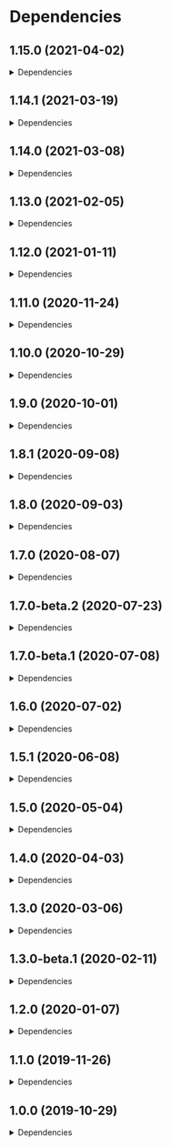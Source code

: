 # Dependencies

## 1.15.0 (2021-04-02)

<details>
<summary>Dependencies</summary>

| Dependency | Version |
| ---------- | ------- |
| com.fasterxml.jackson.core:jackson-annotations | 2.12.2 |
| com.fasterxml.jackson.core:jackson-core | 2.12.2 |
| com.fasterxml.jackson.core:jackson-databind | 2.12.2 |
| com.fasterxml.jackson.dataformat:jackson-dataformat-xml | 2.12.2 |
| com.fasterxml.jackson.datatype:jackson-datatype-jsr310 | 2.12.2 |
| com.fasterxml.jackson.module:jackson-module-jaxb-annotations | 2.12.2 |
| io.netty:netty-tcnative-boringssl-static | 2.0.36.Final |
| io.projectreactor:reactor-core | 3.4.3 |
| org.slf4j:slf4j-api | 1.7.30 |

</details>

## 1.14.1 (2021-03-19)

<details>
<summary>Dependencies</summary>

| Dependency | Version |
| ---------- | ------- |
| com.fasterxml.jackson.core:jackson-annotations | 2.12.1 |
| com.fasterxml.jackson.core:jackson-core | 2.12.1 |
| com.fasterxml.jackson.core:jackson-databind | 2.12.1 |
| com.fasterxml.jackson.dataformat:jackson-dataformat-xml | 2.12.1 |
| com.fasterxml.jackson.datatype:jackson-datatype-jsr310 | 2.12.1 |
| com.fasterxml.jackson.module:jackson-module-jaxb-annotations | 2.12.1 |
| io.netty:netty-tcnative-boringssl-static | 2.0.36.Final |
| io.projectreactor:reactor-core | 3.4.3 |
| org.slf4j:slf4j-api | 1.7.30 |

</details>

## 1.14.0 (2021-03-08)

<details>
<summary>Dependencies</summary>

| Dependency | Version |
| ---------- | ------- |
| com.fasterxml.jackson.core:jackson-annotations | 2.12.1 |
| com.fasterxml.jackson.core:jackson-core | 2.12.1 |
| com.fasterxml.jackson.core:jackson-databind | 2.12.1 |
| com.fasterxml.jackson.dataformat:jackson-dataformat-xml | 2.12.1 |
| com.fasterxml.jackson.datatype:jackson-datatype-jsr310 | 2.12.1 |
| com.fasterxml.jackson.module:jackson-module-jaxb-annotations | 2.12.1 |
| io.netty:netty-tcnative-boringssl-static | 2.0.36.Final |
| io.projectreactor:reactor-core | 3.4.3 |
| org.slf4j:slf4j-api | 1.7.30 |

</details>

## 1.13.0 (2021-02-05)

<details>
<summary>Dependencies</summary>

| Dependency | Version |
| ---------- | ------- |
| com.fasterxml.jackson.core:jackson-annotations | 2.11.3 |
| com.fasterxml.jackson.core:jackson-core | 2.11.3 |
| com.fasterxml.jackson.core:jackson-databind | 2.11.3 |
| com.fasterxml.jackson.dataformat:jackson-dataformat-xml | 2.11.3 |
| com.fasterxml.jackson.datatype:jackson-datatype-jsr310 | 2.11.3 |
| com.fasterxml.jackson.module:jackson-module-jaxb-annotations | 2.11.3 |
| io.netty:netty-tcnative-boringssl-static | 2.0.35.Final |
| io.projectreactor:reactor-core | 3.3.12.RELEASE |
| org.slf4j:slf4j-api | 1.7.30 |

</details>

## 1.12.0 (2021-01-11)

<details>
<summary>Dependencies</summary>

| Dependency | Version |
| ---------- | ------- |
| com.fasterxml.jackson.core:jackson-annotations | 2.11.3 |
| com.fasterxml.jackson.core:jackson-core | 2.11.3 |
| com.fasterxml.jackson.core:jackson-databind | 2.11.3 |
| com.fasterxml.jackson.dataformat:jackson-dataformat-xml | 2.11.3 |
| com.fasterxml.jackson.datatype:jackson-datatype-jsr310 | 2.11.3 |
| com.fasterxml.jackson.module:jackson-module-jaxb-annotations | 2.11.3 |
| io.netty:netty-tcnative-boringssl-static | 2.0.35.Final |
| io.projectreactor:reactor-core | 3.3.12.RELEASE |
| org.slf4j:slf4j-api | 1.7.30 |

</details>

## 1.11.0 (2020-11-24)

<details>
<summary>Dependencies</summary>

| Dependency | Version |
| ---------- | ------- |
| com.fasterxml.jackson.core:jackson-annotations | 2.11.3 |
| com.fasterxml.jackson.core:jackson-core | 2.11.3 |
| com.fasterxml.jackson.core:jackson-databind | 2.11.3 |
| com.fasterxml.jackson.dataformat:jackson-dataformat-xml | 2.11.3 |
| com.fasterxml.jackson.datatype:jackson-datatype-jsr310 | 2.11.3 |
| com.fasterxml.jackson.module:jackson-module-jaxb-annotations | 2.11.3 |
| io.netty:netty-tcnative-boringssl-static | 2.0.34.Final |
| io.projectreactor:reactor-core | 3.3.11.RELEASE |
| org.slf4j:slf4j-api | 1.7.30 |

</details>

## 1.10.0 (2020-10-29)

<details>
<summary>Dependencies</summary>

| Dependency | Version |
| ---------- | ------- |
| com.fasterxml.jackson.core:jackson-annotations | 2.11.2 |
| com.fasterxml.jackson.core:jackson-core | 2.11.2 |
| com.fasterxml.jackson.core:jackson-databind | 2.11.2 |
| com.fasterxml.jackson.dataformat:jackson-dataformat-xml | 2.11.2 |
| com.fasterxml.jackson.datatype:jackson-datatype-jsr310 | 2.11.2 |
| com.fasterxml.jackson.module:jackson-module-jaxb-annotations | 2.11.2 |
| io.netty:netty-tcnative-boringssl-static | 2.0.34.Final |
| io.projectreactor:reactor-core | 3.3.10.RELEASE |
| org.slf4j:slf4j-api | 1.7.30 |

</details>

## 1.9.0 (2020-10-01)

<details>
<summary>Dependencies</summary>

| Dependency | Version |
| ---------- | ------- |
| com.fasterxml.jackson.core:jackson-annotations | 2.11.2 |
| com.fasterxml.jackson.core:jackson-core | 2.11.2 |
| com.fasterxml.jackson.core:jackson-databind | 2.11.2 |
| com.fasterxml.jackson.dataformat:jackson-dataformat-xml | 2.11.2 |
| com.fasterxml.jackson.datatype:jackson-datatype-jsr310 | 2.11.2 |
| com.fasterxml.jackson.module:jackson-module-jaxb-annotations | 2.11.2 |
| io.netty:netty-tcnative-boringssl-static | 2.0.31.Final |
| io.projectreactor:reactor-core | 3.3.9.RELEASE |
| org.slf4j:slf4j-api | 1.7.30 |

</details>

## 1.8.1 (2020-09-08)

<details>
<summary>Dependencies</summary>

| Dependency | Version |
| ---------- | ------- |
| com.fasterxml.jackson.core:jackson-annotations | 2.11.2 |
| com.fasterxml.jackson.core:jackson-core | 2.11.2 |
| com.fasterxml.jackson.core:jackson-databind | 2.11.2 |
| com.fasterxml.jackson.dataformat:jackson-dataformat-xml | 2.11.2 |
| com.fasterxml.jackson.datatype:jackson-datatype-jsr310 | 2.11.2 |
| com.fasterxml.jackson.module:jackson-module-jaxb-annotations | 2.11.2 |
| io.netty:netty-tcnative-boringssl-static | 2.0.31.Final |
| io.projectreactor:reactor-core | 3.3.9.RELEASE |
| org.slf4j:slf4j-api | 1.7.30 |

</details>

## 1.8.0 (2020-09-03)

<details>
<summary>Dependencies</summary>

| Dependency | Version |
| ---------- | ------- |
| com.fasterxml.jackson.core:jackson-annotations | 2.11.2 |
| com.fasterxml.jackson.core:jackson-core | 2.11.2 |
| com.fasterxml.jackson.core:jackson-databind | 2.11.2 |
| com.fasterxml.jackson.dataformat:jackson-dataformat-xml | 2.11.2 |
| com.fasterxml.jackson.datatype:jackson-datatype-jsr310 | 2.11.2 |
| com.fasterxml.jackson.module:jackson-module-jaxb-annotations | 2.11.2 |
| io.netty:netty-tcnative-boringssl-static | 2.0.31.Final |
| io.projectreactor:reactor-core | 3.3.9.RELEASE |
| org.slf4j:slf4j-api | 1.7.30 |

</details>

## 1.7.0 (2020-08-07)

<details>
<summary>Dependencies</summary>

| Dependency | Version |
| ---------- | ------- |
| com.fasterxml.jackson.core:jackson-annotations | 2.10.1 |
| com.fasterxml.jackson.core:jackson-core | 2.10.1 |
| com.fasterxml.jackson.core:jackson-databind | 2.10.1 |
| com.fasterxml.jackson.dataformat:jackson-dataformat-xml | 2.10.1 |
| com.fasterxml.jackson.datatype:jackson-datatype-jsr310 | 2.10.1 |
| com.fasterxml.jackson.module:jackson-module-jaxb-annotations | 2.10.1 |
| io.netty:netty-tcnative-boringssl-static | 2.0.31.Final |
| io.projectreactor:reactor-core | 3.3.8.RELEASE |
| org.slf4j:slf4j-api | 1.7.30 |

</details>

## 1.7.0-beta.2 (2020-07-23)

<details>
<summary>Dependencies</summary>

| Dependency | Version |
| ---------- | ------- |
| com.fasterxml.jackson.core:jackson-annotations | 2.10.1 |
| com.fasterxml.jackson.core:jackson-core | 2.10.1 |
| com.fasterxml.jackson.core:jackson-databind | 2.10.1 |
| com.fasterxml.jackson.dataformat:jackson-dataformat-xml | 2.10.1 |
| com.fasterxml.jackson.datatype:jackson-datatype-jsr310 | 2.10.1 |
| com.fasterxml.jackson.module:jackson-module-jaxb-annotations | 2.10.1 |
| io.netty:netty-tcnative-boringssl-static | 2.0.29.Final |
| io.projectreactor:reactor-core | 3.3.5.RELEASE |
| org.slf4j:slf4j-api | 1.7.28 |

</details>

## 1.7.0-beta.1 (2020-07-08)

<details>
<summary>Dependencies</summary>

| Dependency | Version |
| ---------- | ------- |
| com.fasterxml.jackson.core:jackson-annotations | 2.10.1 |
| com.fasterxml.jackson.core:jackson-core | 2.10.1 |
| com.fasterxml.jackson.core:jackson-databind | 2.10.1 |
| com.fasterxml.jackson.dataformat:jackson-dataformat-xml | 2.10.1 |
| com.fasterxml.jackson.datatype:jackson-datatype-jsr310 | 2.10.1 |
| com.fasterxml.jackson.module:jackson-module-jaxb-annotations | 2.10.1 |
| io.netty:netty-tcnative-boringssl-static | 2.0.29.Final |
| io.projectreactor:reactor-core | 3.3.5.RELEASE |
| org.slf4j:slf4j-api | 1.7.28 |

</details>

## 1.6.0 (2020-07-02)

<details>
<summary>Dependencies</summary>

| Dependency | Version |
| ---------- | ------- |
| com.fasterxml.jackson.core:jackson-annotations | 2.10.1 |
| com.fasterxml.jackson.core:jackson-core | 2.10.1 |
| com.fasterxml.jackson.core:jackson-databind | 2.10.1 |
| com.fasterxml.jackson.dataformat:jackson-dataformat-xml | 2.10.1 |
| com.fasterxml.jackson.datatype:jackson-datatype-jsr310 | 2.10.1 |
| com.fasterxml.jackson.module:jackson-module-jaxb-annotations | 2.10.1 |
| io.netty:netty-tcnative-boringssl-static | 2.0.29.Final |
| io.projectreactor:reactor-core | 3.3.5.RELEASE |
| org.slf4j:slf4j-api | 1.7.28 |

</details>

## 1.5.1 (2020-06-08)

<details>
<summary>Dependencies</summary>

| Dependency | Version |
| ---------- | ------- |
| com.fasterxml.jackson.core:jackson-annotations | 2.10.1 |
| com.fasterxml.jackson.core:jackson-core | 2.10.1 |
| com.fasterxml.jackson.core:jackson-databind | 2.10.1 |
| com.fasterxml.jackson.dataformat:jackson-dataformat-xml | 2.10.1 |
| com.fasterxml.jackson.datatype:jackson-datatype-jsr310 | 2.10.1 |
| com.fasterxml.jackson.module:jackson-module-jaxb-annotations | 2.10.1 |
| io.netty:netty-tcnative-boringssl-static | 2.0.29.Final |
| io.projectreactor:reactor-core | 3.3.5.RELEASE |
| org.slf4j:slf4j-api | 1.7.28 |

</details>

## 1.5.0 (2020-05-04)

<details>
<summary>Dependencies</summary>

| Dependency | Version |
| ---------- | ------- |
| com.fasterxml.jackson.core:jackson-annotations | 2.10.1 |
| com.fasterxml.jackson.core:jackson-core | 2.10.1 |
| com.fasterxml.jackson.core:jackson-databind | 2.10.1 |
| com.fasterxml.jackson.dataformat:jackson-dataformat-xml | 2.10.1 |
| com.fasterxml.jackson.datatype:jackson-datatype-jsr310 | 2.10.1 |
| com.fasterxml.jackson.module:jackson-module-jaxb-annotations | 2.10.1 |
| io.netty:netty-tcnative-boringssl-static | 2.0.29.Final |
| io.projectreactor:reactor-core | 3.3.5.RELEASE |
| org.slf4j:slf4j-api | 1.7.28 |

</details>

## 1.4.0 (2020-04-03)

<details>
<summary>Dependencies</summary>

| Dependency | Version |
| ---------- | ------- |
| com.fasterxml.jackson.core:jackson-annotations | 2.10.1 |
| com.fasterxml.jackson.core:jackson-core | 2.10.1 |
| com.fasterxml.jackson.core:jackson-databind | 2.10.1 |
| com.fasterxml.jackson.dataformat:jackson-dataformat-xml | 2.10.1 |
| com.fasterxml.jackson.datatype:jackson-datatype-jsr310 | 2.10.1 |
| com.fasterxml.jackson.module:jackson-module-jaxb-annotations | 2.10.1 |
| io.netty:netty-tcnative-boringssl-static | 2.0.27.Final |
| io.projectreactor:reactor-core | 3.3.3.RELEASE |
| org.slf4j:slf4j-api | 1.7.28 |


</details>

## 1.3.0 (2020-03-06)

<details>
<summary>Dependencies</summary>

| Dependency | Version |
| ---------- | ------- |
| com.fasterxml.jackson.core:jackson-annotations | 2.10.1 |
| com.fasterxml.jackson.core:jackson-core | 2.10.1 |
| com.fasterxml.jackson.core:jackson-databind | 2.10.1 |
| com.fasterxml.jackson.dataformat:jackson-dataformat-xml | 2.10.1 |
| com.fasterxml.jackson.datatype:jackson-datatype-jsr310 | 2.10.1 |
| com.fasterxml.jackson.module:jackson-module-jaxb-annotations | 2.10.1 |
| io.netty:netty-tcnative-boringssl-static | 2.0.26.Final |
| io.projectreactor:reactor-core | 3.3.0.RELEASE |
| org.slf4j:slf4j-api | 1.7.28 |

</details>

## 1.3.0-beta.1 (2020-02-11)

<details>
<summary>Dependencies</summary>

| Dependency | Version |
| ---------- | ------- |
| com.fasterxml.jackson.core:jackson-annotations | 2.10.1 |
| com.fasterxml.jackson.core:jackson-core | 2.10.1 |
| com.fasterxml.jackson.core:jackson-databind | 2.10.1 |
| com.fasterxml.jackson.dataformat:jackson-dataformat-xml | 2.10.1 |
| com.fasterxml.jackson.datatype:jackson-datatype-jsr310 | 2.10.1 |
| com.fasterxml.jackson.module:jackson-module-jaxb-annotations | 2.10.1 |
| io.netty:netty-tcnative-boringssl-static | 2.0.26.Final |
| io.projectreactor:reactor-core | 3.3.0.RELEASE |
| org.slf4j:slf4j-api | 1.7.28 |

</details>

## 1.2.0 (2020-01-07)

<details>
<summary>Dependencies</summary>

| Dependency | Version |
| ---------- | ------- |
| com.fasterxml.jackson.core:jackson-annotations | 2.10.0 |
| com.fasterxml.jackson.core:jackson-core | 2.10.0 |
| com.fasterxml.jackson.core:jackson-databind | 2.10.0 |
| com.fasterxml.jackson.dataformat:jackson-dataformat-xml | 2.10.0 |
| com.fasterxml.jackson.datatype:jackson-datatype-jsr310 | 2.10.0 |
| com.fasterxml.jackson.module:jackson-module-jaxb-annotations | 2.10.0 |
| io.netty:netty-tcnative-boringssl-static | 2.0.26.Final |
| io.projectreactor:reactor-core | 3.3.0.RELEASE |
| org.slf4j:slf4j-api | 1.7.28 |

</details>

## 1.1.0 (2019-11-26)

<details>
<summary>Dependencies</summary>

| Dependency | Version |
| ---------- | ------- |
| com.fasterxml.jackson.core:jackson-annotations | 2.10.0 |
| com.fasterxml.jackson.core:jackson-core | 2.10.0 |
| com.fasterxml.jackson.core:jackson-databind | 2.10.0 |
| com.fasterxml.jackson.dataformat:jackson-dataformat-xml | 2.10.0 |
| com.fasterxml.jackson.datatype:jackson-datatype-jsr310 | 2.10.0 |
| com.fasterxml.jackson.module:jackson-module-jaxb-annotations | 2.10.0 |
| io.netty:netty-tcnative-boringssl-static | 2.0.26.Final |
| io.projectreactor:reactor-core | 3.3.0.RELEASE |
| org.slf4j:slf4j-api | 1.7.28 |

</details>

## 1.0.0 (2019-10-29)

<details>
<summary>Dependencies</summary>

| Dependency | Version |
| ---------- | ------- |
| com.fasterxml.jackson.core:jackson-annotations | 2.10.0 |
| com.fasterxml.jackson.core:jackson-core | 2.10.0 |
| com.fasterxml.jackson.core:jackson-databind | 2.10.0 |
| com.fasterxml.jackson.dataformat:jackson-dataformat-xml | 2.10.0 |
| com.fasterxml.jackson.datatype:jackson-datatype-jsr310 | 2.10.0 |
| com.fasterxml.jackson.module:jackson-module-jaxb-annotations | 2.10.0 |
| io.projectreactor:reactor-core | 3.3.0.RELEASE |
| org.slf4j:slf4j-api | 1.7.28 |

</details>
